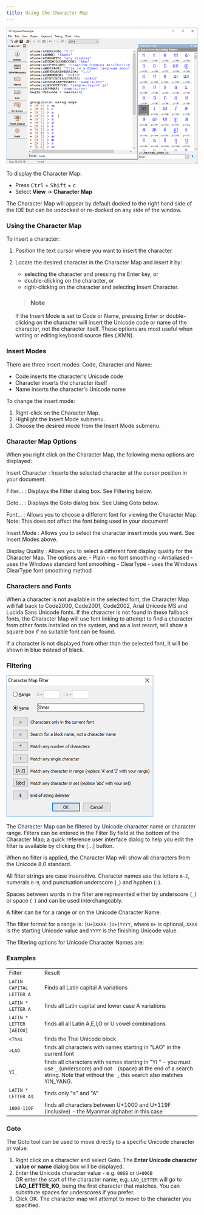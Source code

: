 ```yaml
---
title: Using the Character Map
---
```

  
![Character Map tool](/cdn/dev/img/developer/100/ui/frmCharacterMapNew.png)

To display the Character Map:

-   Press <kbd>Ctrl</kbd> + <kbd>Shift</kbd> + <kbd>c</kbd>
-   Select **View** &#8594; **Character Map**

The Character Map will appear by default docked to the right hand side
of the IDE but can be undocked or re-docked on any side of the window.

### Using the Character Map

To insert a character:

1.  Position the text cursor where you want to insert the character
2.  Locate the desired character in the Character Map and insert it by:

    -   selecting the character and pressing the Enter key, or
    -   double-clicking on the character, or
    -   right-clicking on the character and selecting Insert Character.

    > ### Note
    If the Insert Mode is set to Code or Name, pressing Enter or
    double-clicking on the character will insert the Unicode code or
    name of the character, not the character itself. These options are
    most useful when writing or editing keyboard source files (.KMN).

### Insert Modes

There are three insert modes: Code, Character and Name:

-   Code inserts the character's Unicode code
-   Character inserts the character itself
-   Name inserts the character's Unicode name

To change the insert mode:

1.  Right-click on the Character Map.
2.  Highlight the Insert Mode submenu.
3.  Choose the desired mode from the Insert Mode submenu.

### Character Map Options

When you right click on the Character Map, the following menu options
are displayed:

Insert Character
:   Inserts the selected character at the cursor position in your
    document.

Filter...
:   Displays the Filter dialog box. See Filtering below.

Goto...
:   Displays the Goto dialog box. See Using Goto below.

Font...
:   Allows you to choose a different font for viewing the Character Map.
    Note: This does not affect the font being used in your document!

Insert Mode
:   Allows you to select the character insert mode you want. See Insert
    Modes above.

Display Quality
:   Allows you to select a different font display quality for the
    Character Map. The options are:
    -   Plain - no font smoothing
    -   Antialiased - uses the Windows standard font smoothing
    -   ClearType - uses the Windows ClearType font smoothing method

### Characters and Fonts

When a character is not available in the selected font, the Character
Map will fall back to Code2000, Code2001, Code2002, Arial Unicode MS and
Lucida Sans Unicode fonts. If the character is not found in these
fallback fonts, the Character Map will use font linking to attempt to
find a character from other fonts installed on the system, and as a last
resort, will show a square box if no suitable font can be found.

If a character is not displayed from other than the selected font, it
will be shown in blue instead of black.

### Filtering

![Character Map Filter dialog](/cdn/dev/img/developer/100/ui/frmCharacterMapFilter.png)

The Character Map can be filtered by Unicode character name or character
range. Filters can be entered in the Filter By field at the bottom of
the Character Map; a quick reference user interface dialog to help you
edit the filter is available by clicking the \[...\] button.

When no filter is applied, the Character Map will show all characters
from the Unicode 8.0 standard.

All filter strings are case insensitive. Character names use the letters
`A-Z`, numerals `0-9`, and punctuation underscore (`_`) and hyphen
(`-`).

Spaces between words in the filter are represented either by underscore
(`_`) or space (` `) and can be used interchangeably.

A filter can be for a range or on the Unicode Character Name.

The filter format for a range is: `[U+]XXXX-[U+]YYYY`, where `U+` is
optional, `XXXX` is the starting Unicode value and `YYYY` is the
finishing Unicode value.

The filtering options for Unicode Character Names are:

### Examples

|                          |                         |
|--------------------------|-------------------------|
| Filter                   | Result                  |
| `LATIN CAPITAL LETTER A` | Finds all Latin capital A variations         |
| `LATIN * LETTER A`       | finds all Latin capital and lower case A variations |
| `LATIN * LETTER [AEIOU]` | finds all all Latin A,E,I,O or U vowel combinations |
| `<Thai`                  | finds the Thai Unicode block        |
| `>LAO`                   | finds all characters with names starting in "LAO" in the current font  |
| `YI_`                    | finds all characters with names starting in "YI " - you must use `_` (underscore) and not ` ` (space) at the end of a search string. Note that without the `_`, this search also matches YIN_YANG. |
| `LATIN * LETTER A$`      | finds only "a" and "A"             |
| `1000-119F`              | finds all characters between U+1000 and U+119F (inclusive) - the Myanmar alphabet in this case    |

### Goto

The Goto tool can be used to move directly to a specific Unicode
character or value.

1.  Right click on a character and select Goto. The **Enter Unicode character value or name** dialog box will be displayed.
2.  Enter the Unicode character value - e.g. `006B` or `U+006B`  
    OR enter the start of the character name, e.g. `LAO_LETTER` will go
    to **LAO_LETTER_KO**, being the first character that matches. You
    can substitute spaces for underscores if you prefer.
3.  Click OK. The character map will attempt to move to the character
    you specified.